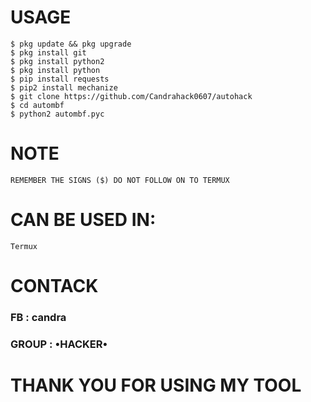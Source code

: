 # USAGE
```
$ pkg update && pkg upgrade
$ pkg install git
$ pkg install python2
$ pkg install python
$ pip install requests
$ pip2 install mechanize
$ git clone https://github.com/Candrahack0607/autohack
$ cd autombf
$ python2 autombf.pyc
```
# NOTE
```
REMEMBER THE SIGNS ($) DO NOT FOLLOW ON TO TERMUX
```
# CAN BE USED IN:
```
Termux
```
# CONTACK
### FB : candra
### GROUP : •HACKER•

# THANK YOU FOR USING MY TOOL
